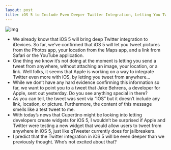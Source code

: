 ```yaml
---
layout: post
title: iOS 5 to Include Even Deeper Twitter Integration, Letting You Tweet From Anywhere?
---
```

![img](http://media.idownloadblog.com/wp-content/uploads/2011/06/iOS-5-Tweet-Integration.png)
* We already know that iOS 5 will bring deep Twitter integration to iDevices. So far, we’ve confirmed that iOS 5 will let you tweet pictures from the Photos app, your location from the Maps app, and a link from Safari or the YouTube application.
* One thing we know it’s not doing at the moment is letting you send a tweet from anywhere, without attaching an image, your location, or a link. Well folks, it seems that Apple is working on a way to integrate Twitter even more with iOS, by letting you tweet from anywhere…
* While we don’t have any hard evidence confirming this information so far, we want to point you to a tweet that Jake Behrens, a developer for Apple, sent out yesterday. Do you see anything special in there?
* As you can tell, the tweet was sent via “iOS” but it doesn’t include any link, location, or picture. Furthermore, the content of this message smells like a test tweet to me.
* With today’s news that Cupertino might be looking into letting developers create widgets for iOS 5, I wouldn’t be surprised if Apple and Twitter were testing a new widget that would allow users to tweet from anywhere in iOS 5, just like qTweeter currently does for jailbreakers.
* I predict that the Twitter integration in iOS 5 will be even deeper than we previously thought. Who’s not excited about that?

